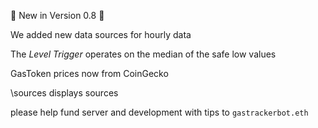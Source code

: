 🎩 New in Version 0\.8 🎩

We added new data sources for hourly data

The *Level Trigger* operates on the median of the safe low values

GasToken prices now from CoinGecko

\sources displays sources

please help fund server and development with tips to `gastrackerbot.eth`

